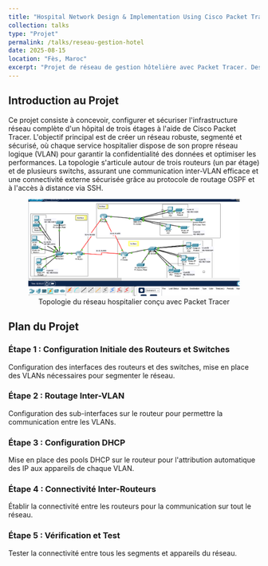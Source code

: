 ```yaml
---
title: "Hospital Network Design & Implementation Using Cisco Packet Tracer"
collection: talks
type: "Projet"
permalink: /talks/reseau-gestion-hotel
date: 2025-08-15
location: "Fès, Maroc"
excerpt: "Projet de réseau de gestion hôtelière avec Packet Tracer. Description courte visible dans la liste."
---
```


## Introduction au Projet
Ce projet consiste à concevoir, configurer et sécuriser l'infrastructure réseau complète d'un hôpital de trois étages à l'aide de Cisco Packet Tracer. L'objectif principal est de créer un réseau robuste, segmenté et sécurisé, où chaque service hospitalier dispose de son propre réseau logique (VLAN) pour garantir la confidentialité des données et optimiser les performances.
La topologie s'articule autour de trois routeurs (un par étage) et de plusieurs switchs, assurant une communication inter-VLAN efficace et une connectivité externe sécurisée grâce au protocole de routage OSPF et à l'accès à distance via SSH.
<figure style="text-align: center;">
  <img src="/files/hospital_network_topology.png" alt="Topologie du réseau hospitalier" style="max-width: 100%; height: auto;">
  <figcaption>Topologie du réseau hospitalier conçu avec Packet Tracer</figcaption>
</figure>



## Plan du Projet
### Étape 1 : Configuration Initiale des Routeurs et Switches
Configuration des interfaces des routeurs et des switches, mise en place des VLANs nécessaires pour segmenter le réseau.

### Étape 2 : Routage Inter-VLAN
Configuration des sub-interfaces sur le routeur pour permettre la communication entre les VLANs.

### Étape 3 : Configuration DHCP
Mise en place des pools DHCP sur le routeur pour l'attribution automatique des IP aux appareils de chaque VLAN.

### Étape 4 : Connectivité Inter-Routeurs
Établir la connectivité entre les routeurs pour la communication sur tout le réseau.

### Étape 5 : Vérification et Test
Tester la connectivité entre tous les segments et appareils du réseau.
